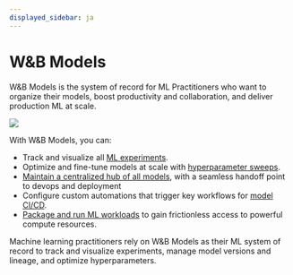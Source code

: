 ```yaml
---
displayed_sidebar: ja
---
```


# W&B Models

W&B Models is the system of record for ML Practitioners who want to organize their models, boost productivity and collaboration, and deliver production ML at scale. 

![](/images/wb_marketing/wb_models_platform.png)

With W&B Models, you can: 

- Track and visualize all [ML experiments](./track/intro.md).
- Optimize and fine-tune models at scale with [hyperparameter sweeps](./sweeps/intro.md).
- [Maintain a centralized hub of all models](./model_registry/intro.md), with a seamless handoff point to devops and deployment
- Configure custom automations that trigger key workflows for [model CI/CD](./model_registry/automation.md).
- [Package and run ML workloads](./launch/intro.md) to gain frictionless access to powerful compute resources.



Machine learning practitioners rely on W&B Models as their ML system of record to track and visualize experiments, manage model versions and lineage, and optimize hyperparameters.